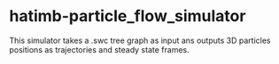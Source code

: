 # hatimb-particle_flow_simulator
This simulator takes a .swc tree graph as input ans outputs  3D particles positions as trajectories and steady state frames.
